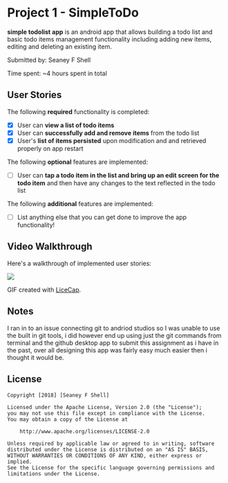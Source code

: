 # Project 1 - SimpleToDo

**simple todolist app** is an android app that allows building a todo list and basic todo items management functionality including adding new items, editing and deleting an existing item.

Submitted by: Seaney F Shell

Time spent: ~4 hours spent in total

## User Stories

The following **required** functionality is completed:

* [X] User can **view a list of todo items**
* [X] User can **successfully add and remove items** from the todo list
* [X] User's **list of items persisted** upon modification and and retrieved properly on app restart

The following **optional** features are implemented:

* [ ] User can **tap a todo item in the list and bring up an edit screen for the todo item** and then have any changes to the text reflected in the todo list

The following **additional** features are implemented:

* [ ] List anything else that you can get done to improve the app functionality!

## Video Walkthrough

Here's a walkthrough of implemented user stories:

<img src='https://imgur.com/a/4gxa76U' />

GIF created with [LiceCap](http://www.cockos.com/licecap/).

## Notes

I ran in to an issue connecting git to andriod studios so I was unable to use the built in git tools, i did however end up using just the git commands from terminal and the github desktop app to submit this assignment as i have in the past, over all designing this app was fairly easy much easier then i thought it would be.

## License

    Copyright [2018] [Seaney F Shell]

    Licensed under the Apache License, Version 2.0 (the "License");
    you may not use this file except in compliance with the License.
    You may obtain a copy of the License at

        http://www.apache.org/licenses/LICENSE-2.0

    Unless required by applicable law or agreed to in writing, software
    distributed under the License is distributed on an "AS IS" BASIS,
    WITHOUT WARRANTIES OR CONDITIONS OF ANY KIND, either express or implied.
    See the License for the specific language governing permissions and
    limitations under the License.

